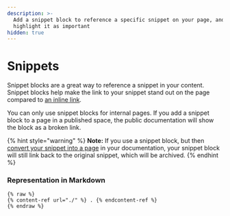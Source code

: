 ```yaml
---
description: >-
  Add a snippet block to reference a specific snippet on your page, and
  highlight it as important
hidden: true
---
```


# Snippets

Snippet blocks are a great way to reference a snippet in your content. Snippet blocks help make the link to your snippet stand out on the page compared to [an inline link](../../editor/editing-content/inline.md#relative-links).

You can only use snippet blocks for internal pages. If you add a snippet block to a page in a published space, the public documentation will show the block as a broken link.

{% hint style="warning" %}
**Note:** If you use a snippet block, but then [convert your snippet into a page](../../snippets/snippets-beta.md#convert-a-snippet-to-a-page) in your documentation, your snippet block will still link back to the original snippet, which will be archived.
{% endhint %}

### Representation in Markdown

```
{% raw %}
{% content-ref url="./" %} . {% endcontent-ref %}
{% endraw %}
```
